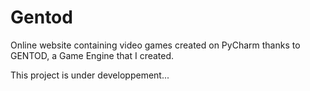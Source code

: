 <h1>Gentod</h1>

Online website containing video games created on PyCharm thanks to GENTOD, a Game Engine that I created.

This project is under developpement...
